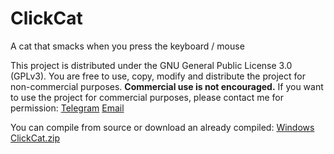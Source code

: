 # ClickCat
A cat that smacks when you press the keyboard / mouse

This project is distributed under the GNU General Public License 3.0 (GPLv3).
You are free to use, copy, modify and distribute the project for non-commercial purposes.
**Commercial use is not encouraged.** If you want to use the project for commercial purposes, please contact me for permission: 
[Telegram](https://t.me/M1sterEK0)
[Email](mailto:m1sterek0@yandex.ru)




You can compile from source or download an already compiled: [Windows ClickCat.zip](https://github.com/M1sterEK0/ClickCat/raw/main/dist/ClickCat.zip)